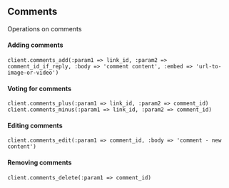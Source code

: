 ## Comments

Operations on comments

#### Adding comments

```
client.comments_add(:param1 => link_id, :param2 => comment_id_if_reply, :body => 'comment content', :embed => 'url-to-image-or-video')
```

#### Voting for comments

```
client.comments_plus(:param1 => link_id, :param2 => comment_id)
client.comments_minus(:param1 => link_id, :param2 => comment_id)
```

#### Editing comments

```
client.comments_edit(:param1 => comment_id, :body => 'comment - new content')
```

#### Removing comments

```
client.comments_delete(:param1 => comment_id)
```